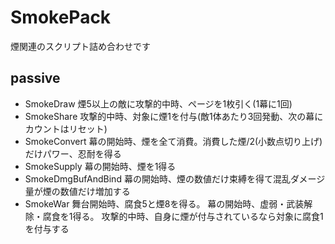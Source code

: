 # SmokePack
煙関連のスクリプト詰め合わせです

## passive
- SmokeDraw
    煙5以上の敵に攻撃的中時、ページを1枚引く(1幕に1回) 
- SmokeShare
    攻撃的中時、対象に煙1を付与(敵1体あたり3回発動、次の幕にカウントはリセット)
- SmokeConvert
    幕の開始時、煙を全て消費。消費した煙/2(小数点切り上げ)だけパワー、忍耐を得る
- SmokeSupply
    幕の開始時、煙を1得る
- SmokeDmgBufAndBind
    幕の開始時、煙の数値だけ束縛を得て混乱ダメージ量が煙の数値だけ増加する
- SmokeWar
    舞台開始時、腐食5と煙8を得る。
    幕の開始時、虚弱・武装解除・腐食を1得る。
    攻撃的中時、自身に煙が付与されているなら対象に腐食1を付与する

